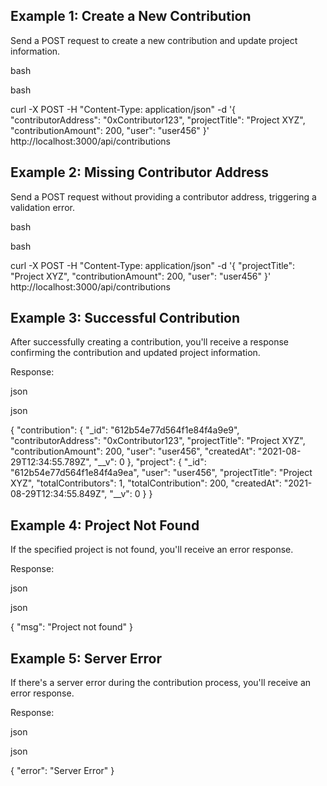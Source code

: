 ## Example 1: Create a New Contribution
Send a POST request to create a new contribution and update project information.

bash

bash

curl -X POST -H "Content-Type: application/json" -d '{
  "contributorAddress": "0xContributor123",
  "projectTitle": "Project XYZ",
  "contributionAmount": 200,
  "user": "user456"
}' http://localhost:3000/api/contributions

## Example 2: Missing Contributor Address
Send a POST request without providing a contributor address, triggering a validation error.

bash

bash

curl -X POST -H "Content-Type: application/json" -d '{
  "projectTitle": "Project XYZ",
  "contributionAmount": 200,
  "user": "user456"
}' http://localhost:3000/api/contributions

## Example 3: Successful Contribution
After successfully creating a contribution, you'll receive a response confirming the contribution and updated project information.

Response:

json

json

{
  "contribution": {
    "_id": "612b54e77d564f1e84f4a9e9",
    "contributorAddress": "0xContributor123",
    "projectTitle": "Project XYZ",
    "contributionAmount": 200,
    "user": "user456",
    "createdAt": "2021-08-29T12:34:55.789Z",
    "__v": 0
  },
  "project": {
    "_id": "612b54e77d564f1e84f4a9ea",
    "user": "user456",
    "projectTitle": "Project XYZ",
    "totalContributors": 1,
    "totalContribution": 200,
    "createdAt": "2021-08-29T12:34:55.849Z",
    "__v": 0
  }
}

## Example 4: Project Not Found
If the specified project is not found, you'll receive an error response.

Response:

json

json

{
  "msg": "Project not found"
}

## Example 5: Server Error
If there's a server error during the contribution process, you'll receive an error response.

Response:

json

json

{
  "error": "Server Error"
}
